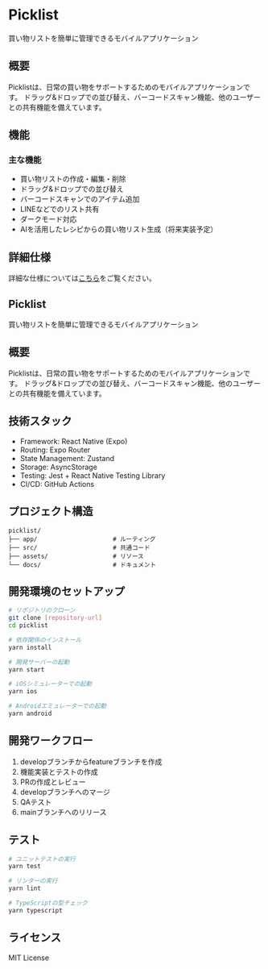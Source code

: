 # Picklist

買い物リストを簡単に管理できるモバイルアプリケーション

## 概要

Picklistは、日常の買い物をサポートするためのモバイルアプリケーションです。
ドラッグ&ドロップでの並び替え、バーコードスキャン機能、他のユーザーとの共有機能を備えています。

## 機能

### 主な機能
- 買い物リストの作成・編集・削除
- ドラッグ&ドロップでの並び替え
- バーコードスキャンでのアイテム追加
- LINEなどでのリスト共有
- ダークモード対応
- AIを活用したレシピからの買い物リスト生成（将来実装予定）

## 詳細仕様
詳細な仕様については[こちら](docs/specifications.md)をご覧ください。

## Picklist

買い物リストを簡単に管理できるモバイルアプリケーション

## 概要

Picklistは、日常の買い物をサポートするためのモバイルアプリケーションです。
ドラッグ&ドロップでの並び替え、バーコードスキャン機能、他のユーザーとの共有機能を備えています。

## 技術スタック

- Framework: React Native (Expo)
- Routing: Expo Router
- State Management: Zustand
- Storage: AsyncStorage
- Testing: Jest + React Native Testing Library
- CI/CD: GitHub Actions

## プロジェクト構造

```
picklist/
├── app/                     # ルーティング
├── src/                     # 共通コード
├── assets/                  # リソース
└── docs/                    # ドキュメント
```

## 開発環境のセットアップ

```bash
# リポジトリのクローン
git clone [repository-url]
cd picklist

# 依存関係のインストール
yarn install

# 開発サーバーの起動
yarn start

# iOSシミュレーターでの起動
yarn ios

# Androidエミュレーターでの起動
yarn android
```

## 開発ワークフロー

1. developブランチからfeatureブランチを作成
2. 機能実装とテストの作成
3. PRの作成とレビュー
4. developブランチへのマージ
5. QAテスト
6. mainブランチへのリリース

## テスト

```bash
# ユニットテストの実行
yarn test

# リンターの実行
yarn lint

# TypeScriptの型チェック
yarn typescript
```

## ライセンス

MIT License